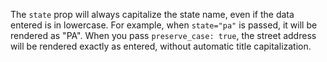 The `state` prop will always capitalize the state name, even if the data entered is in lowercase. For example, when `state="pa"` is passed, it will be rendered as "PA". When you pass `preserve_case: true`, the street address will be rendered exactly as entered, without automatic title capitalization.
